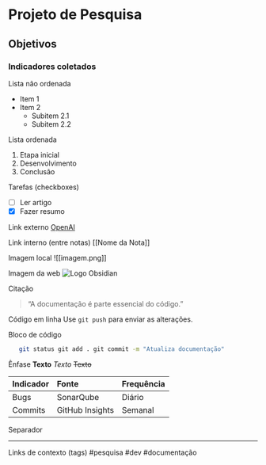 # Projeto de Pesquisa
## Objetivos
### Indicadores coletados

Lista não ordenada
- Item 1
- Item 2
  - Subitem 2.1
  - Subitem 2.2

Lista ordenada
1. Etapa inicial
2. Desenvolvimento
3. Conclusão

Tarefas (checkboxes)
- [ ] Ler artigo
- [x] Fazer resumo

Link externo
[OpenAI](https://openai.com)

Link interno (entre notas)
[[Nome da Nota]]

Imagem local
![[imagem.png]]

Imagem da web
![Logo Obsidian](https://obsidian.md/images/obsidian-logo.svg)

Citação
> “A documentação é parte essencial do código.”

Código em linha
Use `git push` para enviar as alterações.

Bloco de código
```bash 
   git status git add . git commit -m "Atualiza documentação" 
```

Ênfase
**Texto**
*Texto*
~~Texto~~

| Indicador | Fonte           | Frequência |
| :-------- | :-------------- | :--------- |
| Bugs      | SonarQube       | Diário     |
| Commits   | GitHub Insights | Semanal    |

Separador

---

Links de contexto (tags)
#pesquisa #dev #documentação
